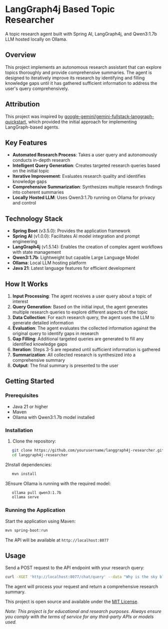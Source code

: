 # LangGraph4j Based Topic Researcher
A topic research agent built with Spring AI, LangGraph4j, and Qwen3:1.7b LLM hosted locally on Ollama.
## Overview
This project implements an autonomous research assistant that can explore topics thoroughly and provide comprehensive summaries. The agent is designed to iteratively improve its research by identifying and filling knowledge gaps until it has gathered sufficient information to address the user's query comprehensively.

## Attribution
This project was inspired by [google-gemini/gemini-fullstack-langgraph-quickstart](https://github.com/google-gemini/gemini-fullstack-langgraph-quickstart), which provided the initial approach for implementing LangGraph-based agents.

## Key Features
- **Automated Research Process**: Takes a user query and autonomously conducts in-depth research
- **Intelligent Query Generation**: Creates targeted research queries based on the initial topic
- **Iterative Improvement**: Evaluates research quality and identifies knowledge gaps
- **Comprehensive Summarization**: Synthesizes multiple research findings into coherent summaries
- **Locally Hosted LLM**: Uses Qwen3:1.7b running on Ollama for privacy and control

## Technology Stack
- **Spring Boot** (v3.5.0): Provides the application framework
- **Spring AI** (v1.0.0): Facilitates AI model integration and prompt engineering
- **LangGraph4j** (v1.5.14): Enables the creation of complex agent workflows with state management
- **Qwen3:1.7b**: Lightweight but capable Large Language Model
- **Ollama**: Local LLM hosting platform
- **Java 21**: Latest language features for efficient development

## How It Works
1. **Input Processing**: The agent receives a user query about a topic of interest
2. **Query Generation**: Based on the initial input, the agent generates multiple research queries to explore different aspects of the topic
3. **Data Collection**: For each research query, the agent uses the LLM to generate detailed information
4. **Evaluation**: The agent evaluates the collected information against the original query to identify gaps in research
5. **Gap Filling**: Additional targeted queries are generated to fill any identified knowledge gaps
6. **Iteration**: Steps 3-5 are repeated until sufficient information is gathered
7. **Summarization**: All collected research is synthesized into a comprehensive summary
8. **Output**: The final summary is presented to the user

## Getting Started
### Prerequisites
- Java 21 or higher
- Maven
- Ollama with Qwen3:1.7b model installed

### Installation
1. Clone the repository:
``` bash
   git clone https://github.com/yourusername/langgraph4j-researcher.git
   cd langgraph4j-researcher
```
2Install dependencies:
``` bash
   mvn install
```
3Ensure Ollama is running with the required model:
``` bash
   ollama pull qwen3:1.7b
   ollama serve
```
### Running the Application
Start the application using Maven:
``` bash
mvn spring-boot:run
```
The API will be available at `http://localhost:8077`
## Usage
Send a POST request to the API endpoint with your research query:
``` bash
curl -XGET 'http://localhost:8077/chat/query' --data "Why is the sky blue?"
```
The agent will process your request and return a comprehensive research summary.

This project is open source and available under the [MIT License](LICENSE).

_Note: This project is for educational and research purposes. Always ensure you comply with the terms of service for any third-party APIs or models used._
